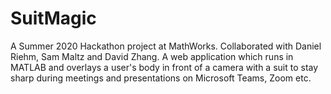 # SuitMagic
A Summer 2020 Hackathon project at MathWorks. Collaborated with Daniel Riehm, Sam Maltz and David Zhang.
A web application which runs in MATLAB and overlays a user's body in front of a camera with a suit to stay sharp during meetings and presentations on Microsoft Teams, Zoom etc.
